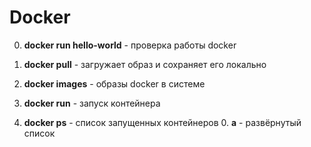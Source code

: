 # Docker

0. **docker run hello-world** - проверка работы docker

0. **docker pull** - загружает образ и сохраняет его локально

0. **docker images** - образы docker в системе

0. **docker run** - запуск контейнера

0. **docker ps** - список запущенных контейнеров
    0. **a** - развёрнутый список
